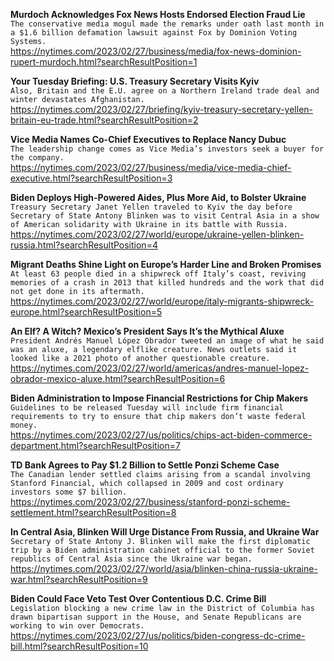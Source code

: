 **Murdoch Acknowledges Fox News Hosts Endorsed Election Fraud Lie**\
`The conservative media mogul made the remarks under oath last month in a $1.6 billion defamation lawsuit against Fox by Dominion Voting Systems.`\
https://nytimes.com/2023/02/27/business/media/fox-news-dominion-rupert-murdoch.html?searchResultPosition=1

**Your Tuesday Briefing: U.S. Treasury Secretary Visits Kyiv**\
`Also, Britain and the E.U. agree on a Northern Ireland trade deal and winter devastates Afghanistan.`\
https://nytimes.com/2023/02/27/briefing/kyiv-treasury-secretary-yellen-britain-eu-trade.html?searchResultPosition=2

**Vice Media Names Co-Chief Executives to Replace Nancy Dubuc**\
`The leadership change comes as Vice Media’s investors seek a buyer for the company.`\
https://nytimes.com/2023/02/27/business/media/vice-media-chief-executive.html?searchResultPosition=3

**Biden Deploys High-Powered Aides, Plus More Aid, to Bolster Ukraine**\
`Treasury Secretary Janet Yellen traveled to Kyiv the day before Secretary of State Antony Blinken was to visit Central Asia in a show of American solidarity with Ukraine in its battle with Russia.`\
https://nytimes.com/2023/02/27/world/europe/ukraine-yellen-blinken-russia.html?searchResultPosition=4

**Migrant Deaths Shine Light on Europe’s Harder Line and Broken Promises**\
`At least 63 people died in a shipwreck off Italy’s coast, reviving memories of a crash in 2013 that killed hundreds and the work that did not get done in its aftermath.`\
https://nytimes.com/2023/02/27/world/europe/italy-migrants-shipwreck-europe.html?searchResultPosition=5

**An Elf? A Witch? Mexico’s President Says It’s the Mythical Aluxe**\
`President Andrés Manuel López Obrador tweeted an image of what he said was an aluxe, a legendary elflike creature. News outlets said it looked like a 2021 photo of another questionable creature.`\
https://nytimes.com/2023/02/27/world/americas/andres-manuel-lopez-obrador-mexico-aluxe.html?searchResultPosition=6

**Biden Administration to Impose Financial Restrictions for Chip Makers**\
`Guidelines to be released Tuesday will include firm financial requirements to try to ensure that chip makers don’t waste federal money.`\
https://nytimes.com/2023/02/27/us/politics/chips-act-biden-commerce-department.html?searchResultPosition=7

**TD Bank Agrees to Pay $1.2 Billion to Settle Ponzi Scheme Case**\
`The Canadian lender settled claims arising from a scandal involving Stanford Financial, which collapsed in 2009 and cost ordinary investors some $7 billion.`\
https://nytimes.com/2023/02/27/business/stanford-ponzi-scheme-settlement.html?searchResultPosition=8

**In Central Asia, Blinken Will Urge Distance From Russia, and Ukraine War**\
`Secretary of State Antony J. Blinken will make the first diplomatic trip by a Biden administration cabinet official to the former Soviet republics of Central Asia since the Ukraine war began.`\
https://nytimes.com/2023/02/27/world/asia/blinken-china-russia-ukraine-war.html?searchResultPosition=9

**Biden Could Face Veto Test Over Contentious D.C. Crime Bill**\
`Legislation blocking a new crime law in the District of Columbia has drawn bipartisan support in the House, and Senate Republicans are working to win over Democrats.`\
https://nytimes.com/2023/02/27/us/politics/biden-congress-dc-crime-bill.html?searchResultPosition=10

